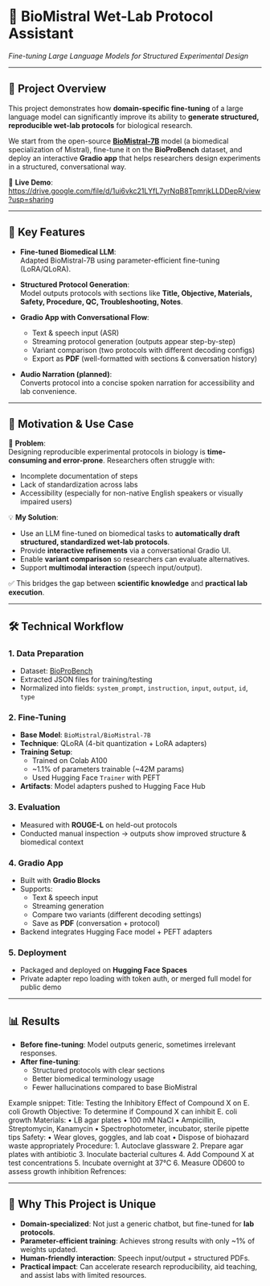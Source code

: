 # 🧪 BioMistral Wet-Lab Protocol Assistant  
*Fine-tuning Large Language Models for Structured Experimental Design*

---

## 📌 Project Overview  

This project demonstrates how **domain-specific fine-tuning** of a large language model can significantly improve its ability to **generate structured, reproducible wet-lab protocols** for biological research.  

We start from the open-source **[BioMistral-7B](https://huggingface.co/BioMistral/BioMistral-7B)** model (a biomedical specialization of Mistral), fine-tune it on the **BioProBench** dataset, and deploy an interactive **Gradio app** that helps researchers design experiments in a structured, conversational way.

🔗 **Live Demo**: https://drive.google.com/file/d/1ui6vkc21LYfL7yrNqB8TpmrjkLLDDepR/view?usp=sharing  

---

## 🚀 Key Features  

- **Fine-tuned Biomedical LLM**:  
  Adapted BioMistral-7B using parameter-efficient fine-tuning (LoRA/QLoRA).  

- **Structured Protocol Generation**:  
  Model outputs protocols with sections like **Title, Objective, Materials, Safety, Procedure, QC, Troubleshooting, Notes**.  

- **Gradio App with Conversational Flow**:  
  - Text & speech input (ASR)  
  - Streaming protocol generation (outputs appear step-by-step)  
  - Variant comparison (two protocols with different decoding configs)  
  - Export as **PDF** (well-formatted with sections & conversation history)  

- **Audio Narration (planned)**:  
  Converts protocol into a concise spoken narration for accessibility and lab convenience.  
 

---

## 🧠 Motivation & Use Case  

🔬 **Problem**:  
Designing reproducible experimental protocols in biology is **time-consuming and error-prone**. Researchers often struggle with:  
- Incomplete documentation of steps  
- Lack of standardization across labs  
- Accessibility (especially for non-native English speakers or visually impaired users)  

💡 **My Solution**:  
- Use an LLM fine-tuned on biomedical tasks to **automatically draft structured, standardized wet-lab protocols**.  
- Provide **interactive refinements** via a conversational Gradio UI.  
- Enable **variant comparison** so researchers can evaluate alternatives.  
- Support **multimodal interaction** (speech input/output).  

✅ This bridges the gap between **scientific knowledge** and **practical lab execution**.  

---

## 🛠️ Technical Workflow  

### 1. Data Preparation  
- Dataset: [BioProBench](https://huggingface.co/datasets/BioProBench/BioProBench)  
- Extracted JSON files for training/testing  
- Normalized into fields: `system_prompt`, `instruction`, `input`, `output`, `id`, `type`

### 2. Fine-Tuning  
- **Base Model**: `BioMistral/BioMistral-7B`  
- **Technique**: QLoRA (4-bit quantization + LoRA adapters)  
- **Training Setup**:  
  - Trained on Colab A100  
  - ~1.1% of parameters trainable (~42M params)  
  - Used Hugging Face `Trainer` with PEFT  
- **Artifacts**: Model adapters pushed to Hugging Face Hub  

### 3. Evaluation  
- Measured with **ROUGE-L** on held-out protocols  
- Conducted manual inspection → outputs show improved structure & biomedical context  

### 4. Gradio App  
- Built with **Gradio Blocks**  
- Supports:  
  - Text & speech input  
  - Streaming generation  
  - Compare two variants (different decoding settings)  
  - Save as **PDF** (conversation + protocol)  
- Backend integrates Hugging Face model + PEFT adapters  

### 5. Deployment  
- Packaged and deployed on **Hugging Face Spaces**  
- Private adapter repo loading with token auth, or merged full model for public demo  

---

## 📊 Results  

- **Before fine-tuning**: Model outputs generic, sometimes irrelevant responses.  
- **After fine-tuning**:  
  - Structured protocols with clear sections  
  - Better biomedical terminology usage  
  - Fewer hallucinations compared to base BioMistral  

Example snippet:
Title: Testing the Inhibitory Effect of Compound X on E. coli Growth
Objective: To determine if Compound X can inhibit E. coli growth
Materials:
	•	LB agar plates
	•	100 mM NaCl
	•	Ampicillin, Streptomycin, Kanamycin
	•	Spectrophotometer, incubator, sterile pipette tips
Safety:
	•	Wear gloves, goggles, and lab coat
	•	Dispose of biohazard waste appropriately
Procedure:
	1.	Autoclave glassware
	2.	Prepare agar plates with antibiotic
	3.	Inoculate bacterial cultures
	4.	Add Compound X at test concentrations
	5.	Incubate overnight at 37°C
	6.	Measure OD600 to assess growth inhibition
 Refrences:

 ---

## 🌟 Why This Project is Unique  

- **Domain-specialized**: Not just a generic chatbot, but fine-tuned for **lab protocols**.  
- **Parameter-efficient training**: Achieves strong results with only ~1% of weights updated.  
- **Human-friendly interaction**: Speech input/output + structured PDFs.  
- **Practical impact**: Can accelerate research reproducibility, aid teaching, and assist labs with limited resources.  
